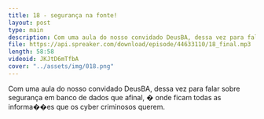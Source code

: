 ```yaml
---
title: 18 - segurança na fonte!
layout: post
type: main
description: Com uma aula do nosso convidado DeusBA, dessa vez para falar sobre segurança em banco de dados que afinal, � onde ficam todas as informa��es que os cyber criminosos querem.
file: https://api.spreaker.com/download/episode/44633110/18_final.mp3
length: 58:58
videoid: JKJtD6mTfbA
cover: "../assets/img/018.png"
---
```


Com uma aula do nosso convidado DeusBA, dessa vez para falar sobre segurança em banco de dados que afinal, � onde ficam todas as informa��es que os cyber criminosos querem.